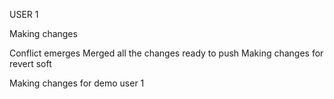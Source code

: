USER 1 

Making changes 

Conflict emerges 
Merged all the changes ready to push
Making changes for revert soft 

Making changes for demo user 1